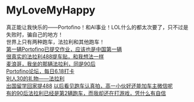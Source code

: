 # MyLoveMyHappy
真正能让我快乐的——Portofino！和AI事业！LOL什么的都太次要了，只不过是失败时，骗自己的地方！  
世界上只有两种跑车，法拉利和其他跑车！  
<a href="https://club.autohome.com.cn/bbs/thread/5e0fca404e670931/77973543-1.html#pvareaid=2060113">第一辆Portofino已提交作业，应该也是中国第一辆</a>  
<a href="https://club.autohome.com.cn/bbs/thread/d49343b2a6236646/77510650-1.html#pvareaid=2341141">很真实的法拉利488提车贴，和我想法一样</a>  
<a href="https://club.autohome.com.cn/bbs/thread/eee87f1e074090e5/72080060-1.html#pvareaid=102410">麦浪哥，我坐的那辆法拉利，同是90后</a>  
<a href=""></a>
<a href="https://club.autohome.com.cn/bbs/forum-c-4524-1.html#pvareaid=2060112">Portofino论坛，每日6.18打卡</a>  
<a href="https://club.autohome.com.cn/bbs/thread/ebdf05a0d542ee4c/77581790-1.html#pvareaid=102410">别人30的礼物——法拉利</a>  
<a href="https://club.autohome.com.cn/bbs/thread/3db0f32f7f94ecff/73798189-1.html#pvareaid=102410">出国留学回家提488</a>
<a href="https://club.autohome.com.cn/bbs/thread/182bdc3b3e7d0247/73599428-1.html#pvareaid=102410">以后看见跑车认真拍，高一小伙好还能加车主微信呢</a>  
<a href="https://club.autohome.com.cn/bbs/thread/fa8ccb65452e85e5/72583448-1.html#pvareaid=102410">有的90后法拉利已经是第2辆跑车，而我却还在打游戏，凭什么有自信</a>  
